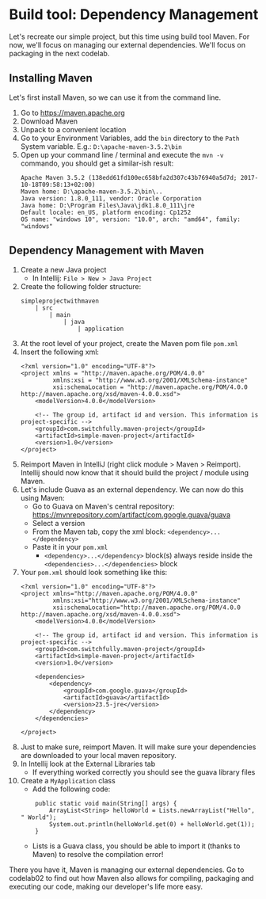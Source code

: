 # Build tool: Dependency Management

Let's recreate our simple project, but this time using build tool Maven.
For now, we'll focus on managing our external dependencies.
We'll focus on packaging in the next codelab.

## Installing Maven

Let's first install Maven, so we can use it from the command line.

1. Go to https://maven.apache.org
2. Download Maven
3. Unpack to a convenient location
4. Go to your Environment Variables, add the ```bin``` directory to the ```Path``` System variable.
    E.g.: ```D:\apache-maven-3.5.2\bin```
5. Open up your command line / terminal and execute the ```mvn -v``` commando, you should get a similar-ish result:
    ```
    Apache Maven 3.5.2 (138edd61fd100ec658bfa2d307c43b76940a5d7d; 2017-10-18T09:58:13+02:00)
    Maven home: D:\apache-maven-3.5.2\bin\..
    Java version: 1.8.0_111, vendor: Oracle Corporation
    Java home: D:\Program Files\Java\jdk1.8.0_111\jre
    Default locale: en_US, platform encoding: Cp1252
    OS name: "windows 10", version: "10.0", arch: "amd64", family: "windows"
    ```

## Dependency Management with Maven

1. Create a new Java project
    - In Intellij: ```File > New > Java Project```
2. Create the following folder structure:
    ```
    simpleprojectwithmaven
        | src
            | main
                | java
                    | application
    ```
3. At the root level of your project, create the Maven pom file ```pom.xml```
4. Insert the following xml:
    ````
    <?xml version="1.0" encoding="UTF-8"?>
    <project xmlns = "http://maven.apache.org/POM/4.0.0"
             xmlns:xsi = "http://www.w3.org/2001/XMLSchema-instance"
             xsi:schemaLocation = "http://maven.apache.org/POM/4.0.0 http://maven.apache.org/xsd/maven-4.0.0.xsd">
        <modelVersion>4.0.0</modelVersion>
    
        <!-- The group id, artifact id and version. This information is project-specific -->
        <groupId>com.switchfully.maven-project</groupId>
        <artifactId>simple-maven-project</artifactId>
        <version>1.0</version>
    </project>
    ````
5. Reimport Maven in IntelliJ (right click module > Maven > Reimport). 
Intellij should now know that it should build the project / module using Maven.
6. Let's include Guava as an external dependency. We can now do this using Maven:
    - Go to Guava on Maven's central repository: https://mvnrepository.com/artifact/com.google.guava/guava
    - Select a version
    - From the Maven tab, copy the xml block: `<dependency>...</dependency>`
    - Paste it in your `pom.xml`
        - ```<dependency>...</dependency>``` block(s) always reside inside the `<dependencies>...</dependencies>` block
7. Your `pom.xml` should look something like this:
     ```
     <?xml version="1.0" encoding="UTF-8"?>
     <project xmlns="http://maven.apache.org/POM/4.0.0"
              xmlns:xsi="http://www.w3.org/2001/XMLSchema-instance"
              xsi:schemaLocation="http://maven.apache.org/POM/4.0.0 http://maven.apache.org/xsd/maven-4.0.0.xsd">
         <modelVersion>4.0.0</modelVersion>
     
         <!-- The group id, artifact id and version. This information is project-specific -->
         <groupId>com.switchfully.maven-project</groupId>
         <artifactId>simple-maven-project</artifactId>
         <version>1.0</version>
     
         <dependencies>
             <dependency>
                 <groupId>com.google.guava</groupId>
                 <artifactId>guava</artifactId>
                 <version>23.5-jre</version>
             </dependency>
         </dependencies>
         
     </project>
     ```
8. Just to make sure, reimport Maven. It will make sure your dependencies are downloaded to your local maven repository.
10. In Intellij look at the External Libraries tab
    - If everything worked correctly you should see the guava library files
11. Create a `MyApplication` class
    - Add the following code:
    ```
        public static void main(String[] args) {
            ArrayList<String> helloWorld = Lists.newArrayList("Hello", " World");
            System.out.println(helloWorld.get(0) + helloWorld.get(1));
        }
    ```
    - Lists is a Guava class, you should be able to import it (thanks to Maven) to resolve the compilation error! 

There you have it, Maven is managing our external dependencies.
Go to codelab02 to find out how Maven also allows for compiling, packaging and executing our code, 
making our developer's life more easy.